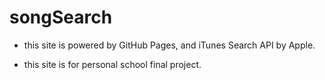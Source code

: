 # songSearch

* this site is powered by GitHub Pages, and iTunes Search API by Apple.

* this site is for personal school final project.
